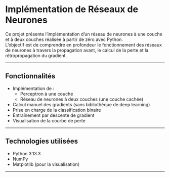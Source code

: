 # Implémentation de Réseaux de Neurones
 
Ce projet présente l’implémentation d’un réseau de neurones à une couche et à deux couches réalisée à partir de zéro avec Python.  
L’objectif est de comprendre en profondeur le fonctionnement des réseaux de neurones à travers la propagation avant, le calcul de la perte et la rétropropagation du gradient.

---

## Fonctionnalités  
- Implémentation de :
  - Perceptron à une couche  
  - Réseau de neurones à deux couches (une couche cachée)  
- Calcul manuel des gradients (sans bibliothèque de deep learning)  
- Prise en charge de la classification binaire  
- Entraînement par descente de gradient  
- Visualisation de la courbe de perte

---

## Technologies utilisées  
- Python 3.13.3
- NumPy  
- Matplotlib (pour la visualisation)

---

